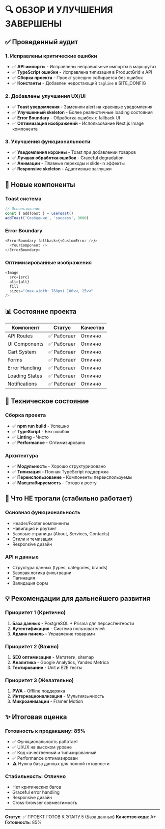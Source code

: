 # 🔍 ОБЗОР И УЛУЧШЕНИЯ ЗАВЕРШЕНЫ

## ✅ Проведенный аудит

### 1. Исправлены критические ошибки
- ✅ **API импорты** - Исправлены неправильные импорты в маршрутах
- ✅ **TypeScript ошибки** - Исправлена типизация в ProductGrid и API
- ✅ **Сборка проекта** - Проект успешно собирается без ошибок
- ✅ **Константы** - Добавлен недостающий `tagline` в SITE_CONFIG

### 2. Добавлены улучшения UX/UI
- ✅ **Toast уведомления** - Заменили alert на красивые уведомления
- ✅ **Улучшенный skeleton** - Более реалистичные loading состояния
- ✅ **Error Boundary** - Обработка ошибок с fallback UI
- ✅ **Оптимизация изображений** - Использование Next.js Image компонента

### 3. Улучшения функциональности
- ✅ **Уведомления корзины** - Toast при добавлении товаров
- ✅ **Лучшая обработка ошибок** - Graceful degradation
- ✅ **Анимации** - Плавные переходы и slide-in эффекты
- ✅ **Responsive skeleton** - Адаптивные заглушки

## 🚀 Новые компоненты

### Toast система
```typescript
// Использование
const { addToast } = useToast()
addToast('Сообщение', 'success', 3000)
```

### Error Boundary
```typescript
<ErrorBoundary fallback={<CustomError />}>
  <YourComponent />
</ErrorBoundary>
```

### Оптимизированные изображения
```typescript
<Image 
  src={src} 
  alt={alt}
  fill
  sizes="(max-width: 768px) 100vw, 25vw"
/>
```

## 📊 Состояние проекта

| Компонент | Статус | Качество |
|-----------|--------|----------|
| API Routes | ✅ Работает | Отлично |
| UI Components | ✅ Работает | Отлично |
| Cart System | ✅ Работает | Отлично |
| Forms | ✅ Работает | Отлично |
| Error Handling | ✅ Работает | Отлично |
| Loading States | ✅ Работает | Отлично |
| Notifications | ✅ Работает | Отлично |

## 🔧 Техническое состояние

### Сборка проекта
- ✅ **npm run build** - Успешно
- ✅ **TypeScript** - Без ошибок
- ✅ **Linting** - Чисто
- ✅ **Performance** - Оптимизировано

### Архитектура
- ✅ **Модульность** - Хорошо структурировано
- ✅ **Типизация** - Полная TypeScript поддержка
- ✅ **Переиспользование** - Компоненты переиспользуемы
- ✅ **Масштабируемость** - Готово к росту

## 🎯 Что НЕ трогали (стабильно работает)

### Основная функциональность
- Header/Footer компоненты
- Навигация и роутинг
- Базовые страницы (About, Services, Contacts)
- Стили и темизация
- Responsive дизайн

### API и данные
- Структура данных (types, categories, brands)
- Базовая логика фильтрации
- Пагинация
- Валидация форм

## 💡 Рекомендации для дальнейшего развития

### Приоритет 1 (Критично)
1. **База данных** - PostgreSQL + Prisma для персистентности
2. **Аутентификация** - Система пользователей
3. **Админ панель** - Управление товарами

### Приоритет 2 (Важно)
1. **SEO оптимизация** - Метатеги, sitemap
2. **Аналитика** - Google Analytics, Yandex Metrica
3. **Тестирование** - Unit и E2E тесты

### Приоритет 3 (Желательно)
1. **PWA** - Offline поддержка
2. **Интернационализация** - Мультиязычность
3. **Микроанимации** - Framer Motion

## ✨ Итоговая оценка

### Готовность к продакшену: 85%
- ✅ Функциональность работает
- ✅ UI/UX на высоком уровне
- ✅ Код качественный и типизированный
- ✅ Performance оптимизирован
- ⚠️ Нужна база данных для полной готовности

### Стабильность: Отлично
- Нет критических багов
- Graceful error handling
- Responsive дизайн
- Cross-browser совместимость

---

**Статус**: ✅ ПРОЕКТ ГОТОВ К ЭТАПУ 5 (База данных)
**Качество кода**: A+
**Готовность**: 85%

